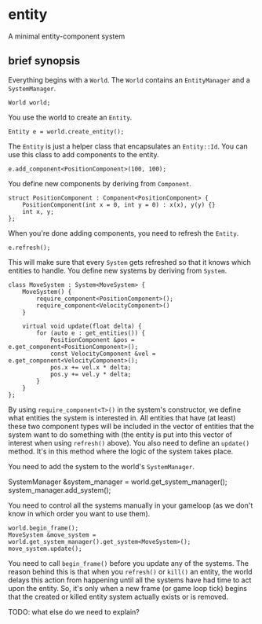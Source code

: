 entity
======

A minimal entity-component system

brief synopsis
--------------
Everything begins with a `World`. The `World` contains an `EntityManager` and a `SystemManager`.

    World world;

You use the world to create an `Entity`.

    Entity e = world.create_entity();

The `Entity` is just a helper class that encapsulates an `Entity::Id`. You can use this class
to add components to the entity.

    e.add_component<PositionComponent>(100, 100);

You define new components by deriving from `Component`.

    struct PositionComponent : Component<PositionComponent> {
        PositionComponent(int x = 0, int y = 0) : x(x), y(y) {}
        int x, y;
    };

When you're done adding components, you need to refresh the `Entity`.

    e.refresh();

This will make sure that every `System` gets refreshed so that it knows which entities to handle.
You define new systems by deriving from `System`.

    class MoveSystem : System<MoveSystem> {
        MoveSystem() {
            require_component<PositionComponent>();
            require_component<VelocityComponent>()
        }

        virtual void update(float delta) {
            for (auto e : get_entities()) {
                PositionComponent &pos = e.get_component<PositionComponent>();
                const VelocityComponent &vel = e.get_component<VelocityComponent>();
                pos.x += vel.x * delta;
                pos.y += vel.y * delta;
            }
        }
    };

By using `require_component<T>()` in the system's constructor, we define what entities the system is interested in.
All entities that have (at least) these two component types will be included in the vector of entities that the system
want to do something with (the entity is put into this vector of interest when using `refresh()` above). You also need
to define an `update()` method. It's in this method where the logic of the system takes place.

You need to add the system to the world's `SystemManager`.

SystemManager &system_manager = world.get_system_manager();
system_manager.add_system<MoveSystem>();

You need to control all the systems manually in your gameloop (as we don't know in which order you want to use them).

    world.begin_frame();
    MoveSystem &move_system = world.get_system_manager().get_system<MoveSystem>();
    move_system.update();

You need to call `begin_frame()` before you update any of the systems. The reason behind this is that when you `refresh()` or `kill()`
an entity, the world delays this action from happening until all the systems have had time to act upon the entity. So, it's only when
a new frame (or game loop tick) begins that the created or killed entity system actually exists or is removed.

TODO: what else do we need to explain?
